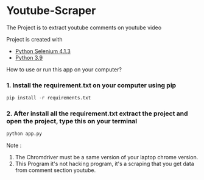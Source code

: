 # Youtube-Scraper

The Project is to extract youtube comments on youtube video

Project is created with 
* [Python Selenium 4.1.3](https://selenium-python.readthedocs.io/installation.html)
* [Python 3.9](https://www.python.org/downloads/release/python-390/)

How to use or run this app on your computer?
### 1. Install the requirement.txt on your computer using pip

```python
pip install -r requirements.txt
```

### 2.  After install all the requirement.txt extract the project and open the project, type this on your terminal 
```python
python app.py
```

Note : 
1. The Chromdriver must be a same version of your laptop chrome version.
2.  This Program it's not hacking program, it's a scraping that you get data from comment section youtube.

